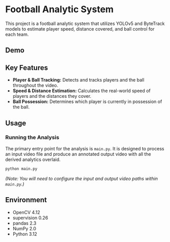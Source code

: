 # Football Analytic System

This project is a football analytic system that utilizes YOLOv5 and ByteTrack models to estimate player speed, distance covered, and ball control for each team.

## Demo

## Key Features

*   **Player & Ball Tracking:** Detects and tracks players and the ball throughout the video.
*   **Speed & Distance Estimation:** Calculates the real-world speed of players and the distances they cover.
*   **Ball Possession:** Determines which player is currently in possession of the ball.

## Usage

### Running the Analysis

The primary entry point for the analysis is `main.py`. It is designed to process an input video file and produce an annotated output video with all the derived analytics overlaid.

```bash
python main.py
```
*(Note: You will need to configure the input and output video paths within `main.py`.)*

## Environment
* OpenCV 4.12
* supervision 0.26
* pandas 2.3
* NumPy 2.0
* Python 3.12